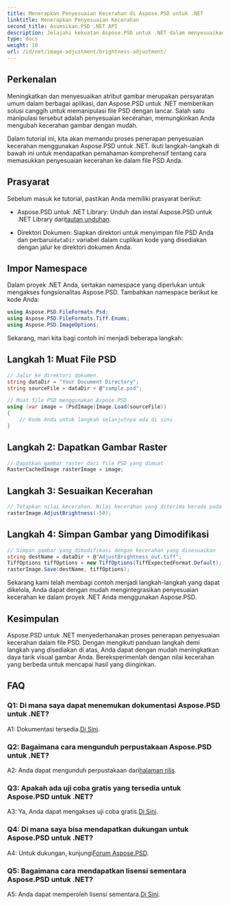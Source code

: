 ```yaml
---
title: Menerapkan Penyesuaian Kecerahan di Aspose.PSD untuk .NET
linktitle: Menerapkan Penyesuaian Kecerahan
second_title: Asumsikan.PSD .NET API
description: Jelajahi kekuatan Aspose.PSD untuk .NET dalam menyesuaikan kecerahan gambar. Ikuti panduan langkah demi langkah kami untuk penerapan yang lancar.
type: docs
weight: 10
url: /id/net/image-adjustment/brightness-adjustment/
---
```

## Perkenalan

Meningkatkan dan menyesuaikan atribut gambar merupakan persyaratan umum dalam berbagai aplikasi, dan Aspose.PSD untuk .NET memberikan solusi canggih untuk memanipulasi file PSD dengan lancar. Salah satu manipulasi tersebut adalah penyesuaian kecerahan, memungkinkan Anda mengubah kecerahan gambar dengan mudah.

Dalam tutorial ini, kita akan memandu proses penerapan penyesuaian kecerahan menggunakan Aspose.PSD untuk .NET. Ikuti langkah-langkah di bawah ini untuk mendapatkan pemahaman komprehensif tentang cara memasukkan penyesuaian kecerahan ke dalam file PSD Anda.

## Prasyarat

Sebelum masuk ke tutorial, pastikan Anda memiliki prasyarat berikut:

-  Aspose.PSD untuk .NET Library: Unduh dan instal Aspose.PSD untuk .NET Library dari[tautan unduhan](https://releases.aspose.com/psd/net/).

-  Direktori Dokumen: Siapkan direktori untuk menyimpan file PSD Anda dan perbarui`dataDir` variabel dalam cuplikan kode yang disediakan dengan jalur ke direktori dokumen Anda.

## Impor Namespace

Dalam proyek .NET Anda, sertakan namespace yang diperlukan untuk mengakses fungsionalitas Aspose.PSD. Tambahkan namespace berikut ke kode Anda:

```csharp
using Aspose.PSD.FileFormats.Psd;
using Aspose.PSD.FileFormats.Tiff.Enums;
using Aspose.PSD.ImageOptions;
```

Sekarang, mari kita bagi contoh ini menjadi beberapa langkah:

## Langkah 1: Muat File PSD

```csharp
// Jalur ke direktori dokumen.
string dataDir = "Your Document Directory";
string sourceFile = dataDir + @"sample.psd";

// Muat file PSD menggunakan Aspose.PSD
using (var image = (PsdImage)Image.Load(sourceFile))
{
    // Kode Anda untuk langkah selanjutnya ada di sini
}
```

## Langkah 2: Dapatkan Gambar Raster

```csharp
// Dapatkan gambar raster dari file PSD yang dimuat
RasterCachedImage rasterImage = image;
```

## Langkah 3: Sesuaikan Kecerahan

```csharp
// Tetapkan nilai kecerahan. Nilai kecerahan yang diterima berada pada kisaran [-255, 255].
rasterImage.AdjustBrightness(-50);
```

## Langkah 4: Simpan Gambar yang Dimodifikasi

```csharp
// Simpan gambar yang dimodifikasi dengan kecerahan yang disesuaikan
string destName = dataDir + @"AdjustBrightness_out.tiff";
TiffOptions tiffOptions = new TiffOptions(TiffExpectedFormat.Default);
rasterImage.Save(destName, tiffOptions);
```

Sekarang kami telah membagi contoh menjadi langkah-langkah yang dapat dikelola, Anda dapat dengan mudah mengintegrasikan penyesuaian kecerahan ke dalam proyek .NET Anda menggunakan Aspose.PSD.

## Kesimpulan

Aspose.PSD untuk .NET menyederhanakan proses penerapan penyesuaian kecerahan dalam file PSD. Dengan mengikuti panduan langkah demi langkah yang disediakan di atas, Anda dapat dengan mudah meningkatkan daya tarik visual gambar Anda. Bereksperimenlah dengan nilai kecerahan yang berbeda untuk mencapai hasil yang diinginkan.

## FAQ

### Q1: Di mana saya dapat menemukan dokumentasi Aspose.PSD untuk .NET?

 A1: Dokumentasi tersedia.[Di Sini](https://reference.aspose.com/psd/net/).

### Q2: Bagaimana cara mengunduh perpustakaan Aspose.PSD untuk .NET?

 A2: Anda dapat mengunduh perpustakaan dari[halaman rilis](https://releases.aspose.com/psd/net/).

### Q3: Apakah ada uji coba gratis yang tersedia untuk Aspose.PSD untuk .NET?

 A3: Ya, Anda dapat mengakses uji coba gratis.[Di Sini](https://releases.aspose.com/).

### Q4: Di mana saya bisa mendapatkan dukungan untuk Aspose.PSD untuk .NET?

 A4: Untuk dukungan, kunjungi[Forum Aspose.PSD](https://forum.aspose.com/c/psd/34).

### Q5: Bagaimana cara mendapatkan lisensi sementara Aspose.PSD untuk .NET?

 A5: Anda dapat memperoleh lisensi sementara.[Di Sini](https://purchase.aspose.com/temporary-license/).